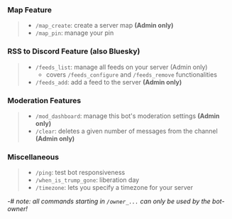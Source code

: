 ### **Map Feature**
> - `/map_create`: create a server map **(Admin only)**
> - `/map_pin`: manage your pin
### **RSS to Discord Feature** (also Bluesky)
> - `/feeds_list`: manage all feeds on your server (Admin only)
>   - covers `/feeds_configure` and `/feeds_remove` functionalities
> - `/feeds_add`: add a feed to the server **(Admin only)**
### **Moderation Features**
> - `/mod_dashboard`: manage this bot's moderation settings **(Admin only)**
> - `/clear`: deletes a given number of messages from the channel **(Admin only)**
### **Miscellaneous**
> - `/ping`: test bot responsiveness
> - `/when_is_trump_gone`: liberation day
> - `/timezone`: lets you specify a timezone for your server


-# *note: all commands starting in `/owner_...` can only be used by the bot-owner!*